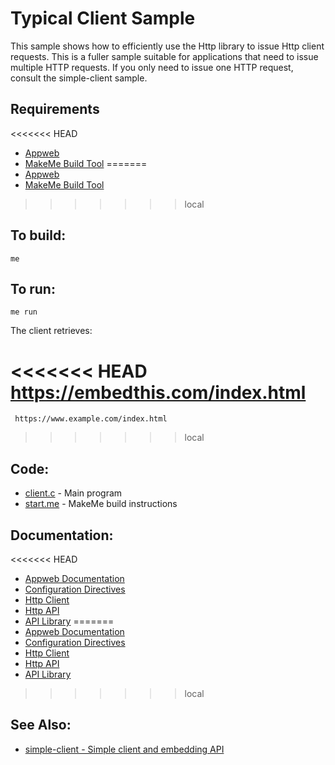 Typical Client Sample
===

This sample shows how to efficiently use the Http library to issue Http client requests.
This is a fuller sample suitable for applications that need to issue multiple HTTP requests.
If you only need to issue one HTTP request, consult the simple-client sample.

Requirements
---
<<<<<<< HEAD
* [Appweb](https://embedthis.com/appweb/download.html)
* [MakeMe Build Tool](https://embedthis.com/makeme/download.html)
=======
* [Appweb](https://www.embedthis.com/appweb/download.html)
* [MakeMe Build Tool](https://www.embedthis.com/makeme/download.html)
>>>>>>> local

To build:
---
    me

To run:
---
    me run

The client retrieves:

<<<<<<< HEAD
     https://embedthis.com/index.html
=======
     https://www.example.com/index.html
>>>>>>> local

Code:
---
* [client.c](client.c) - Main program
* [start.me](start.me) - MakeMe build instructions

Documentation:
---
<<<<<<< HEAD
* [Appweb Documentation](https://embedthis.com/appweb/doc/index.html)
* [Configuration Directives](https://embedthis.com/appweb/doc/users/configuration.html#directives)
* [Http Client](https://embedthis.com/appweb/doc/users/client.html)
* [Http API](https://embedthis.com/appweb/doc/api/http.html)
* [API Library](https://embedthis.com/appweb/doc/ref/native.html)
=======
* [Appweb Documentation](https://www.embedthis.com/appweb/doc/index.html)
* [Configuration Directives](https://www.embedthis.com/appweb/doc/users/configuration.html#directives)
* [Http Client](https://www.embedthis.com/appweb/doc/users/client.html)
* [Http API](https://www.embedthis.com/appweb/doc/api/http.html)
* [API Library](https://www.embedthis.com/appweb/doc/ref/native.html)
>>>>>>> local

See Also:
---
* [simple-client - Simple client and embedding API](../simple-client/README.md)
